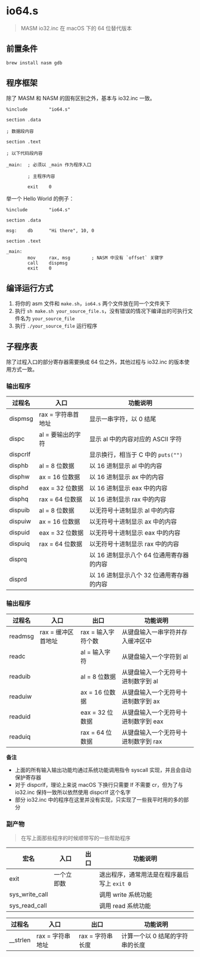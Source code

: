 # io64.s
> MASM io32.inc 在 macOS 下的 64 位替代版本

## 前置条件

```bash
brew install nasm gdb
```

## 程序框架

除了 MASM 和 NASM 的固有区别之外，基本与 io32.inc 一致。

```assembly
%include        "io64.s"

section .data

; 数据段内容

section .text

; 以下代码段内容

_main:  ; 必须以 _main 作为程序入口
        
        ; 主程序内容

        exit    0
```

举一个 Hello World 的例子：

```assembly
%include        "io64.s"

section .data

msg:    db      "Hi there", 10, 0

section .text

_main:
        mov     rax, msg        ; NASM 中没有 `offset` 关键字
        call    dispmsg
        exit    0
```

## 编译运行方式

1. 将你的 asm 文件和 `make.sh`，`io64.s` 两个文件放在同一个文件夹下
2. 执行 `sh make.sh your_source_file.s`，没有错误的情况下编译出的可执行文件名为 `your_source_file`
3. 执行 `./your_source_file` 运行程序

## 子程序表

除了过程入口的部分寄存器需要换成 64 位之外，其他过程与 io32.inc 的版本使用方式一致。

### 输出程序

| 过程名 | 入口 | 功能说明 |
|---------|-----|---------|
| dispmsg | rax = 字符串首地址 | 显示一串字符，以 0 结尾 |
| dispc | al = 要输出的字符 | 显示 al 中的内容对应的 ASCII 字符 |
| dispcrlf | | 显示换行，相当于 C 中的 `puts("")` |
| disphb | al = 8 位数据 | 以 16 进制显示 al 中的内容 |
| disphw | ax = 16 位数据 | 以 16 进制显示 ax 中的内容 |
| disphd | eax = 32 位数据 | 以 16 进制显示 eax 中的内容 |
| disphq | rax = 64 位数据 | 以 16 进制显示 rax 中的内容 |
| dispuib | al = 8 位数据 | 以无符号十进制显示 al 中的内容 |
| dispuiw | ax = 16 位数据 | 以无符号十进制显示 ax 中的内容 |
| dispuid | eax = 32 位数据 | 以无符号十进制显示 eax 中的内容 |
| dispuiq | rax = 64 位数据 | 以无符号十进制显示 rax 中的内容 |
| disprq | | 以 16 进制显示八个 64 位通用寄存器的内容 |
| disprd | | 以 16 进制显示八个 32 位通用寄存器的内容 |

### 输出程序

| 过程名 | 入口 | 出口 | 功能说明 |
|--------|-----|------|---------|
| readmsg | rax = 缓冲区首地址 | rax = 输入字符个数 | 从键盘输入一串字符并存入缓冲区中 |
| readc | | al = 输入字符 | 从键盘输入一个字符到 al |
| readuib | | al = 8 位数据 | 从键盘输入一个无符号十进制数字到 al |
| readuiw | | ax = 16 位数据 | 从键盘输入一个无符号十进制数字到 ax |
| readuid | | eax = 32 位数据 | 从键盘输入一个无符号十进制数字到 eax |
| readuiq | | rax = 64 位数据 | 从键盘输入一个无符号十进制数字到 rax |

**备注**
- 上面的所有输入输出功能均通过系统功能调用指令 syscall 实现，并且会自动保护寄存器
- 对于 dispcrlf，理论上来说 macOS 下换行只需要 lf 不需要 cr，但为了与 io32.inc 保持一致所以依然使用 dispcrlf 这个名字
- 部分 io32.inc 中的程序在这里并没有实现，只实现了一些我平时用的多的部分

### 副产物

> 在写上面那些程序的时候顺带写的一些帮助程序

| 宏名 | 入口 | 出口 | 功能说明 |
|----|-----|-----|---------|
| exit | 一个立即数 | | 退出程序，通常用法是在程序最后写上 `exit 0` |
| sys_write_call | | | 调用 write 系统功能 |
| sys_read_call | | | 调用 read 系统功能 |

| 过程名 | 入口 | 出口 | 功能说明 |
|---------|-----|-----|---------|
| __strlen | rax = 字符串地址 | rax = 字符串长度 | 计算一个以 0 结尾的字符串的长度 |
